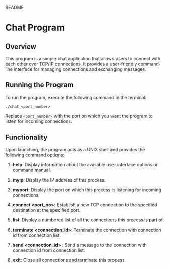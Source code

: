 README

# Chat Program

## Overview

This program is a simple chat application that allows users to connect with each other over TCP/IP connections. It provides a user-friendly command-line interface for managing connections and exchanging messages.

## Running the Program

To run the program, execute the following command in the terminal:

```
./chat <port_number>
```

Replace `<port_number>` with the port on which you want the program to listen for incoming connections.

## Functionality

Upon launching, the program acts as a UNIX shell and provides the following command options:

1. **help**:  Display information about the available user interface options or command manual.

2. **myip**: Display the IP address of this process.

3. **myport**: Display the port on which this process is listening for incoming connections.

4. **connect <destination> <port_no>**: Establish a new TCP connection to the specified destination at the specified port.

5. **list**: Display a numbered list of all the connections this process is part of.

6. **terminate <connection_id>**: Terminate the connection with connection id from connection list.

7. **send <connection_id> <message>**: Send a message to the connection with connection id from connection list.

8. **exit**: Close all connections and terminate this process.

